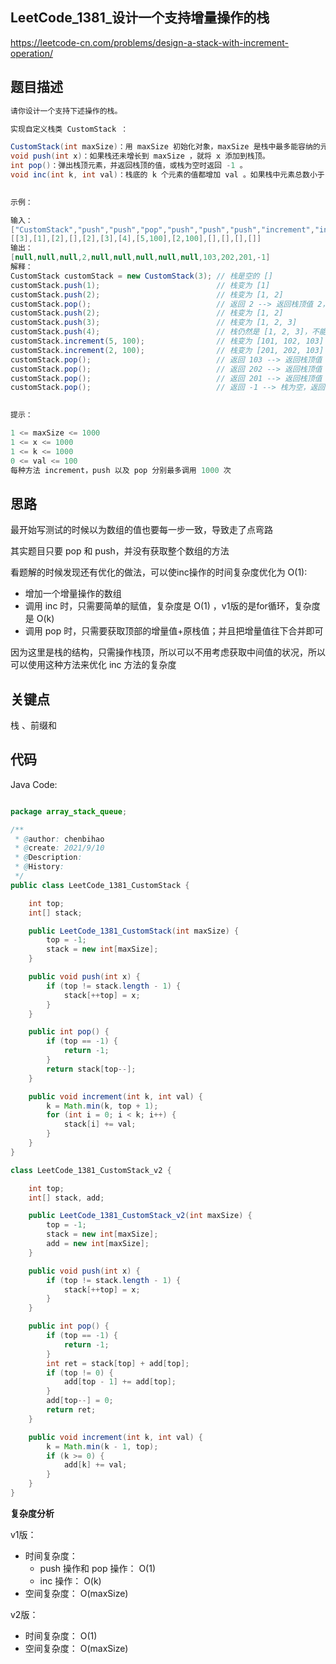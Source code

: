
## LeetCode_1381_设计一个支持增量操作的栈
https://leetcode-cn.com/problems/design-a-stack-with-increment-operation/

## 题目描述

``` java
请你设计一个支持下述操作的栈。

实现自定义栈类 CustomStack ：

CustomStack(int maxSize)：用 maxSize 初始化对象，maxSize 是栈中最多能容纳的元素数量，栈在增长到 maxSize 之后则不支持 push 操作。
void push(int x)：如果栈还未增长到 maxSize ，就将 x 添加到栈顶。
int pop()：弹出栈顶元素，并返回栈顶的值，或栈为空时返回 -1 。
void inc(int k, int val)：栈底的 k 个元素的值都增加 val 。如果栈中元素总数小于 k ，则栈中的所有元素都增加 val 。
 

示例：

输入：
["CustomStack","push","push","pop","push","push","push","increment","increment","pop","pop","pop","pop"]
[[3],[1],[2],[],[2],[3],[4],[5,100],[2,100],[],[],[],[]]
输出：
[null,null,null,2,null,null,null,null,null,103,202,201,-1]
解释：
CustomStack customStack = new CustomStack(3); // 栈是空的 []
customStack.push(1);                          // 栈变为 [1]
customStack.push(2);                          // 栈变为 [1, 2]
customStack.pop();                            // 返回 2 --> 返回栈顶值 2，栈变为 [1]
customStack.push(2);                          // 栈变为 [1, 2]
customStack.push(3);                          // 栈变为 [1, 2, 3]
customStack.push(4);                          // 栈仍然是 [1, 2, 3]，不能添加其他元素使栈大小变为 4
customStack.increment(5, 100);                // 栈变为 [101, 102, 103]
customStack.increment(2, 100);                // 栈变为 [201, 202, 103]
customStack.pop();                            // 返回 103 --> 返回栈顶值 103，栈变为 [201, 202]
customStack.pop();                            // 返回 202 --> 返回栈顶值 202，栈变为 [201]
customStack.pop();                            // 返回 201 --> 返回栈顶值 201，栈变为 []
customStack.pop();                            // 返回 -1 --> 栈为空，返回 -1
 

提示：

1 <= maxSize <= 1000
1 <= x <= 1000
1 <= k <= 1000
0 <= val <= 100
每种方法 increment，push 以及 pop 分别最多调用 1000 次
```

## 思路
最开始写测试的时候以为数组的值也要每一步一致，导致走了点弯路

其实题目只要 pop 和 push，并没有获取整个数组的方法

看题解的时候发现还有优化的做法，可以使inc操作的时间复杂度优化为 O(1):

* 增加一个增量操作的数组
* 调用 inc 时，只需要简单的赋值，复杂度是 O(1) ，v1版的是for循环，复杂度是 O(k)
* 调用 pop 时，只需要获取顶部的增量值+原栈值；并且把增量值往下合并即可

因为这里是栈的结构，只需操作栈顶，所以可以不用考虑获取中间值的状况，所以可以使用这种方法来优化 inc 方法的复杂度

## 关键点

栈 、前缀和

## 代码

Java Code:

```java

package array_stack_queue;

/**
 * @author: chenbihao
 * @create: 2021/9/10
 * @Description:
 * @History:
 */
public class LeetCode_1381_CustomStack {

    int top;
    int[] stack;

    public LeetCode_1381_CustomStack(int maxSize) {
        top = -1;
        stack = new int[maxSize];
    }

    public void push(int x) {
        if (top != stack.length - 1) {
            stack[++top] = x;
        }
    }

    public int pop() {
        if (top == -1) {
            return -1;
        }
        return stack[top--];
    }

    public void increment(int k, int val) {
        k = Math.min(k, top + 1);
        for (int i = 0; i < k; i++) {
            stack[i] += val;
        }
    }
}

class LeetCode_1381_CustomStack_v2 {

    int top;
    int[] stack, add;

    public LeetCode_1381_CustomStack_v2(int maxSize) {
        top = -1;
        stack = new int[maxSize];
        add = new int[maxSize];
    }

    public void push(int x) {
        if (top != stack.length - 1) {
            stack[++top] = x;
        }
    }

    public int pop() {
        if (top == -1) {
            return -1;
        }
        int ret = stack[top] + add[top];
        if (top != 0) {
            add[top - 1] += add[top];
        }
        add[top--] = 0;
        return ret;
    }

    public void increment(int k, int val) {
        k = Math.min(k - 1, top);
        if (k >= 0) {
            add[k] += val;
        }
    }
}


```


**复杂度分析**

v1版：
- 时间复杂度：  
  - push 操作和 pop 操作： O(1) 
  - inc 操作： O(k)
- 空间复杂度： O(maxSize)

v2版：
- 时间复杂度： O(1)
- 空间复杂度： O(maxSize)
